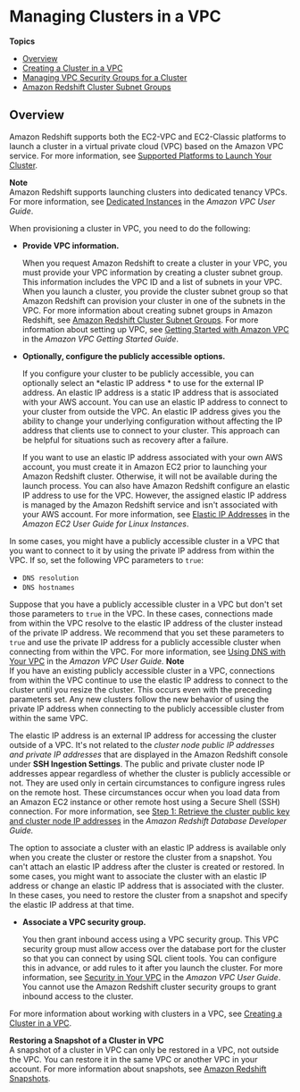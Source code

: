 # Managing Clusters in a VPC<a name="managing-clusters-vpc"></a>

**Topics**
+ [Overview](#managing-clusters-in-vpc-overview)
+ [Creating a Cluster in a VPC](getting-started-cluster-in-vpc.md)
+ [Managing VPC Security Groups for a Cluster](managing-vpc-security-groups.md)
+ [Amazon Redshift Cluster Subnet Groups](working-with-cluster-subnet-groups.md)

## Overview<a name="managing-clusters-in-vpc-overview"></a>

Amazon Redshift supports both the EC2\-VPC and EC2\-Classic platforms to launch a cluster in a virtual private cloud \(VPC\) based on the Amazon VPC service\. For more information, see [Supported Platforms to Launch Your Cluster](working-with-clusters.md#cluster-platforms)\.

**Note**  
Amazon Redshift supports launching clusters into dedicated tenancy VPCs\. For more information, see [Dedicated Instances](https://docs.aws.amazon.com/vpc/latest/userguide/dedicated-instance.html) in the *Amazon VPC User Guide*\.

When provisioning a cluster in VPC, you need to do the following:
+ **Provide VPC information\.**

  When you request Amazon Redshift to create a cluster in your VPC, you must provide your VPC information by creating a cluster subnet group\. This information includes the VPC ID and a list of subnets in your VPC\. When you launch a cluster, you provide the cluster subnet group so that Amazon Redshift can provision your cluster in one of the subnets in the VPC\. For more information about creating subnet groups in Amazon Redshift, see [Amazon Redshift Cluster Subnet Groups](working-with-cluster-subnet-groups.md)\. For more information about setting up VPC, see [Getting Started with Amazon VPC](https://docs.aws.amazon.com/AmazonVPC/latest/GettingStartedGuide/GetStarted.html) in the *Amazon VPC Getting Started Guide*\.
+  **Optionally, configure the publicly accessible options\.** 

   If you configure your cluster to be publicly accessible, you can optionally select an *elastic IP address * to use for the external IP address\. An elastic IP address is a static IP address that is associated with your AWS account\. You can use an elastic IP address to connect to your cluster from outside the VPC\. An elastic IP address gives you the ability to change your underlying configuration without affecting the IP address that clients use to connect to your cluster\. This approach can be helpful for situations such as recovery after a failure\. 

   If you want to use an elastic IP address associated with your own AWS account, you must create it in Amazon EC2 prior to launching your Amazon Redshift cluster\. Otherwise, it will not be available during the launch process\. You can also have Amazon Redshift configure an elastic IP address to use for the VPC\. However, the assigned elastic IP address is managed by the Amazon Redshift service and isn't associated with your AWS account\. For more information, see [Elastic IP Addresses](https://docs.aws.amazon.com/AWSEC2/latest/UserGuide/elastic-ip-addresses-eip.html) in the *Amazon EC2 User Guide for Linux Instances*\. 

  In some cases, you might have a publicly accessible cluster in a VPC that you want to connect to it by using the private IP address from within the VPC\. If so, set the following VPC parameters to `true`: 
  +  `DNS resolution` 
  +  `DNS hostnames` 

  Suppose that you have a publicly accessible cluster in a VPC but don't set those parameters to `true` in the VPC\. In these cases, connections made from within the VPC resolve to the elastic IP address of the cluster instead of the private IP address\. We recommend that you set these parameters to `true` and use the private IP address for a publicly accessible cluster when connecting from within the VPC\. For more information, see [Using DNS with Your VPC](https://docs.aws.amazon.com/vpc/latest/userguide/vpc-dns.html) in the *Amazon VPC User Guide\.* 
**Note**  
If you have an existing publicly accessible cluster in a VPC, connections from within the VPC continue to use the elastic IP address to connect to the cluster until you resize the cluster\. This occurs even with the preceding parameters set\. Any new clusters follow the new behavior of using the private IP address when connecting to the publicly accessible cluster from within the same VPC\. 

   The elastic IP address is an external IP address for accessing the cluster outside of a VPC\. It's not related to the *cluster node public IP addresses and private IP addresses* that are displayed in the Amazon Redshift console under **SSH Ingestion Settings**\. The public and private cluster node IP addresses appear regardless of whether the cluster is publicly accessible or not\. They are used only in certain circumstances to configure ingress rules on the remote host\. These circumstances occur when you load data from an Amazon EC2 instance or other remote host using a Secure Shell \(SSH\) connection\. For more information, see [Step 1: Retrieve the cluster public key and cluster node IP addresses](https://docs.aws.amazon.com/redshift/latest/dg/load-from-host-steps-retrieve-key-and-ips.html) in the *Amazon Redshift Database Developer Guide\.* 

   The option to associate a cluster with an elastic IP address is available only when you create the cluster or restore the cluster from a snapshot\. You can't attach an elastic IP address after the cluster is created or restored\. In some cases, you might want to associate the cluster with an elastic IP address or change an elastic IP address that is associated with the cluster\. In these cases, you need to restore the cluster from a snapshot and specify the elastic IP address at that time\. 
+ **Associate a VPC security group\.**

  You then grant inbound access using a VPC security group\. This VPC security group must allow access over the database port for the cluster so that you can connect by using SQL client tools\. You can configure this in advance, or add rules to it after you launch the cluster\. For more information, see [Security in Your VPC](https://docs.aws.amazon.com/AmazonVPC/latest/UserGuide/VPC_SecurityGroups.html) in the *Amazon VPC User Guide*\. You cannot use the Amazon Redshift cluster security groups to grant inbound access to the cluster\. 

For more information about working with clusters in a VPC, see [Creating a Cluster in a VPC](getting-started-cluster-in-vpc.md)\.

**Restoring a Snapshot of a Cluster in VPC**  
A snapshot of a cluster in VPC can only be restored in a VPC, not outside the VPC\. You can restore it in the same VPC or another VPC in your account\. For more information about snapshots, see [Amazon Redshift Snapshots](working-with-snapshots.md)\.